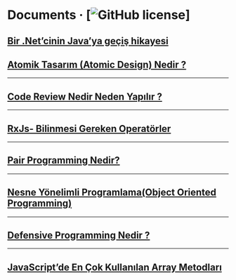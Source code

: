 # Documents &middot; [![GitHub license](https://img.shields.io/badge/license-MIT-blue.svg)]

## [Bir .Net’cinin Java’ya geçiş hikayesi](https://medium.com/@4hmetuyar/bir-netcinin-java-ya-ge%C3%A7i%C5%9F-hikayesi-f07b2689c2f9)

## [Atomik Tasarım (Atomic Design) Nedir ? ](https://medium.com/@4hmetuyar/atomik-tasar%C4%B1m-atomic-design-nedir-2879a82ee9a1)
---
## [Code Review Nedir Neden Yapılır ? ](https://medium.com/@4hmetuyar/code-review-nedir-neden-yap%C4%B1l%C4%B1r-ae2ecf8ca444)
---
## [RxJs- Bilinmesi Gereken Operatörler](https://medium.com/@4hmetuyar/rxjs-bilinmesi-gereken-operat%C3%B6rler-d6291dbef1d0)
---
## [Pair Programming Nedir?](https://medium.com/@4hmetuyar/pair-programming-nedir-9149d8e56a94)
---
## [Nesne Yönelimli Programlama(Object Oriented Programming)](https://medium.com/@4hmetuyar/nesne-y%C3%B6nelimli-programlama-object-oriented-programming-28219ff3d953)
---
## [Defensive Programming Nedir ?](https://medium.com/@4hmetuyar/defensive-programming-nedir-592bafa07c9e)

---
## [JavaScript’de En Çok Kullanılan Array Metodları](https://medium.com/@4hmetuyar/javascriptde-en-%C3%A7ok-kullan%C4%B1lan-array-metodlar%C4%B1-39ffa81de5b3)

